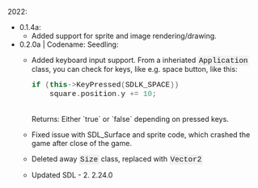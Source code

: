 <style>
code {
  font-family: Consolas,"courier new";
  background-color: #f1f1f1;
  padding: 2px;
  font-size: 105%;
}
</style>
2022:
 - 0.1.4a:
   - Added support for sprite and image rendering/drawing.
 - 0.2.0a | Codename: Seedling:
   - Added keyboard input support. 
     From a inheriated `Application` class, you can check for keys, like e.g. space button, like this: 
     ```cpp
     if (this->KeyPressed(SDLK_SPACE)) 
         square.position.y += 10;
     ```
     <br>
     Returns: Either `true` or `false` depending on pressed keys.
    - Fixed issue with SDL_Surface and sprite code, which crashed the game after close of the game.
    
    - Deleted away `Size` class, replaced with `Vector2`
    
    - Updated SDL -  2. 2.24.0